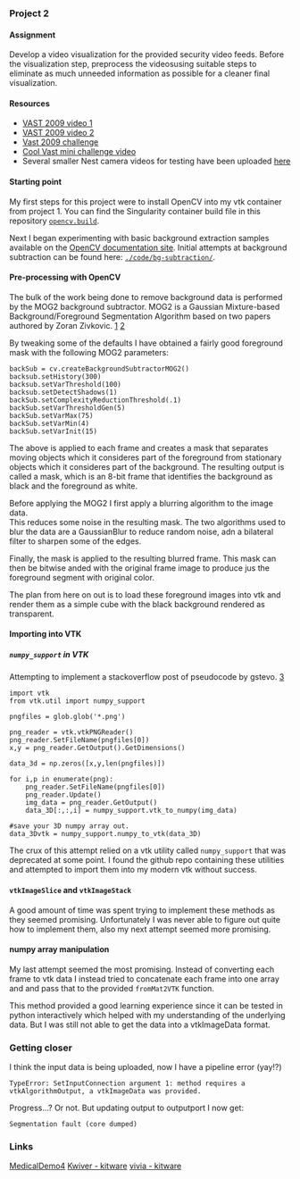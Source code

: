 ### Project 2

#### Assignment
Develop a video visualization for the provided security video feeds. Before
the visualization step, preprocess the videosusing suitable steps to eliminate
as much unneeded information as possible for a cleaner final visualization.

#### Resources
* [VAST 2009 video
  1](http://avida.cs.wright.edu/courses/CEG7560/VASTChallenge2009-M3-VIDEOPART1.mov)
* [VAST 2009 video
  2](http://avida.cs.wright.edu/courses/CEG7560/VASTChallenge2009-M3-VIDEOPART2.mov)
* [Vast 2009
  challenge](https://www.cs.umd.edu/hcil/varepository/VAST%20Challenge%202009/challenges/MC3%20-%20Video%20Analysis/)
* [Cool Vast mini challenge
  video](https://www.vis.uni-stuttgart.de/forschung/visual_analytics/visuelle_analyse_videostroeme/vast_challenge_2009/index.html)
* Several smaller Nest camera videos for testing have been uploaded
  [here](../master/videos)

#### Starting point
My first steps for this project were to install OpenCV into my vtk container
from project 1.  You can find the Singularity container build file in this
repository [`opencv.build`](../master/opencv.build).

Next I began experimenting with basic background extraction samples available on the
[OpenCV documentation
site](https://docs.opencv.org/4.1.0/db/d5c/tutorial_py_bg_subtraction.html).
Initial attempts at background subtraction can be found here:
[`./code/bg-subtraction/`](../master/code/bg-subtraction/).

#### Pre-processing with OpenCV
The bulk of the work being done to remove background data is performed by the
MOG2 background subtractor.  MOG2 is a Gaussian Mixture-based
Background/Foreground Segmentation Algorithm based on two papers authored by
Zoran Zivkovic. [1](http://www.zoranz.net/Publications/zivkovicPRL2006.pdf) [2](http://www.zoranz.net/Publications/zivkovic2004ICPR.pdf)

By tweaking some of the defaults I have obtained a
fairly good foreground mask with the following MOG2 parameters:
```
backSub = cv.createBackgroundSubtractorMOG2()
backsub.setHistory(300)
backsub.setVarThreshold(100)
backsub.setDetectShadows(1)
backSub.setComplexityReductionThreshold(.1)
backSub.setVarThresholdGen(5)
backSub.setVarMax(75)
backSub.setVarMin(4)
backSub.setVarInit(15)
```

The above is applied to each frame and creates a mask that separates moving
objects which it consideres part of the foreground from stationary objects which
it consideres part of the background.  The resulting output is called a mask,
which is an 8-bit frame that identifies the background as black and the
foreground as white.

Before applying the MOG2 I first apply a blurring algorithm to the image data.  
This reduces some noise in the resulting mask.  The two algorithms used to blur
the data are a GaussianBlur to reduce random noise, adn a bilateral filter to
sharpen some of the edges.

Finally, the mask is applied to the resulting blurred frame.  This mask can then
be bitwise anded with the original frame image to produce jus the foreground
segment with original color.

The plan from here on out is to load these foreground images into vtk and render
them as a simple cube with the black background rendered as transparent.

#### Importing into VTK
##### `numpy_support` in VTK
Attempting to implement a stackoverflow post of pseudocode by gstevo. [3](https://stackoverflow.com/questions/35965273/load-sequence-of-pngs-into-vtkimagedata-for-3d-volume-render-using-python)
```
import vtk
from vtk.util import numpy_support

pngfiles = glob.glob('*.png')

png_reader = vtk.vtkPNGReader()
png_reader.SetFileName(pngfiles[0])
x,y = png_reader.GetOutput().GetDimensions()

data_3d = np.zeros([x,y,len(pngfiles)])

for i,p in enumerate(png):
    png_reader.SetFileName(pngfiles[0])
    png_reader.Update()
    img_data = png_reader.GetOutput()
    data_3D[:,:,i] = numpy_support.vtk_to_numpy(img_data)

#save your 3D numpy array out.
data_3Dvtk = numpy_support.numpy_to_vtk(data_3D)
```
The crux of this attempt relied on a vtk utility called `numpy_support`
that was deprecated at some point.  I found the github repo containing these
utilities and attempted to import them into my modern vtk without success.

#### `vtkImageSlice` and `vtkImageStack`
A good amount of time was spent trying to implement these methods as they seemed
promising.  Unfortunately I was never able to figure out quite how to implement
them, also my next attempt seemed more promising.

#### numpy array manipulation
My last attempt seemed the most promising.  Instead of converting each frame to
vtk data I instead tried to concatenate each frame into one array and and pass
that to the provided `fromMat2VTK` function.

This method provided a good learning experience since it can be tested in python
interactively which helped with my understanding of the underlying data.  But I
was still not able to get the data into a vtkImageData format.

### Getting closer
I think the input data is being uploaded, now I have a pipeline error (yay!?)
```
TypeError: SetInputConnection argument 1: method requires a vtkAlgorithmOutput, a vtkImageData was provided.

```
Progress...?  Or not.  But updating output to outputport I now get:
```
Segmentation fault (core dumped)
```

### Links
[MedicalDemo4](https://lorensen.github.io/VTKExamples/site/Python/Medical/MedicalDemo4/)
[Kwiver - kitware](https://github.com/Kitware/kwiver)
[vivia - kitware](https://github.com/Kitware/vivia)
